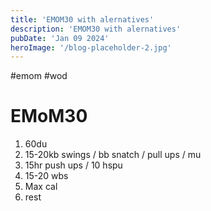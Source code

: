```yaml
---
title: 'EMOM30 with alernatives'
description: 'EMOM30 with alernatives'
pubDate: 'Jan 09 2024'
heroImage: '/blog-placeholder-2.jpg'
---
```

#emom #wod 
# EMoM30
1) 60du
2) 15-20kb swings / bb snatch / pull ups / mu
3) 15hr push ups / 10 hspu
4) 15-20 wbs
5) Max cal
6) rest
